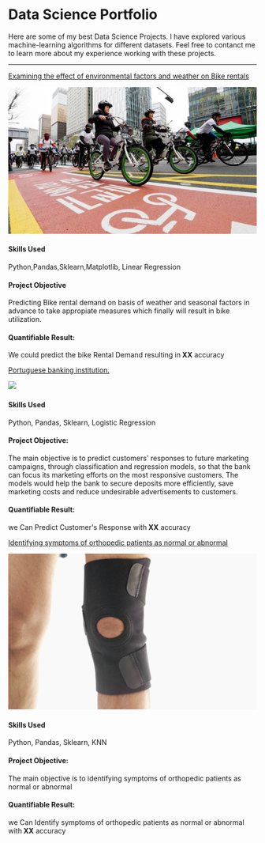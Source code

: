 # Data Science Portfolio

Here are some of my best Data Science Projects. I have explored various machine-learning algorithms for different datasets. Feel free to contanct me to learn more about my experience working with these projects.

***

[Examining the effect of environmental factors and weather on Bike rentals](https://github.com/mohantechis/Seoul_Bike_dataSet.git)

<img src="images/seoul-bikes.jpeg?raw=true"/>

<h4>Skills Used</h4><p>Python,Pandas,Sklearn,Matplotlib, Linear Regression</p>
<h4>Project Objective</h4><p>Predicting Bike rental demand on basis of weather and seasonal factors in advance to take appropiate measures which finally will result in bike utilization.</p>

<h4>Quantifiable Result: </h4><p>We could predict the bike Rental Demand resulting in<strong> XX</strong> accuracy</p>
<!-- <h4>Quantifiable Result:</h4><p>We could predict the bike Rental Demand resulting in <b>XX</b> accuracy</p> -->


[Portuguese banking institution.](https://github.com/mohantechis/Banking_Institution_Project.git)

<img src="images/bank1.png?raw=true"/>

<h4>Skills Used</h4><p>Python, Pandas, Sklearn, Logistic Regression</p>
<h4>Project Objective: </h4><p>The main objective is to predict customers' responses to future marketing campaigns, through classification and regression models, so that the bank can focus its marketing efforts on the most responsive customers. The models would help the bank to secure deposits more efficiently, save marketing costs and reduce undesirable advertisements to customers.

<!-- <h4>Quantifiable Result:</h4><p>we Can Predict Customer's Response with<b>XX<b> accuracy</p> -->

<h4>Quantifiable Result: </h4><p>we Can Predict Customer's Response with<strong> XX</strong> accuracy</p>



[Identifying symptoms of orthopedic patients as normal or abnormal](https://github.com/mohantechis/KNN_NB_Project.git)

<img src="images/knee-brace-ortho.png?raw=true"/>

<h4>Skills Used</h4>
<p>Python, Pandas, Sklearn, KNN</p>
<h4>Project Objective: </h4><p>The main objective is to identifying symptoms of orthopedic patients as normal or abnormal</p>

<h4>Quantifiable Result: </h4><p>we Can Identify symptoms of orthopedic patients as normal or abnormal with<strong> XX</strong> accuracy</p>
